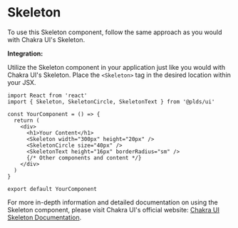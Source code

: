# Skeleton

To use this Skeleton component, follow the same approach as you would with Chakra UI's Skeleton.

**Integration:**

Utilize the Skeleton component in your application just like you would with Chakra UI's Skeleton. Place the `<Skeleton>` tag in the desired location within your JSX.

```tsx
import React from 'react'
import { Skeleton, SkeletonCircle, SkeletonText } from '@plds/ui'

const YourComponent = () => {
  return (
    <div>
      <h1>Your Content</h1>
      <Skeleton width="300px" height="20px" />
      <SkeletonCircle size="40px" />
      <SkeletonText height="16px" borderRadius="sm" />
      {/* Other components and content */}
    </div>
  )
}

export default YourComponent
```

For more in-depth information and detailed documentation on using the Skeleton component, please visit Chakra UI's official website: [Chakra UI Skeleton Documentation](https://chakra-ui.com/docs/components/skeleton).
